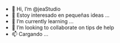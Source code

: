 - 👋 Hi, I’m @jeaStudio
- 👀 Estoy interesado en pequeñas    ideas ...
- 🌱 I’m currently learning ...
- 💞️ I’m looking to collaborate on tips de help
- 📫 Cargando ... 

<!---
jeaStudio/jeaStudio is a ✨ special ✨ repository because its `README.md` (this file) appears on your GitHub profile.
You can click the Preview link to take a look at your changes.
--->
